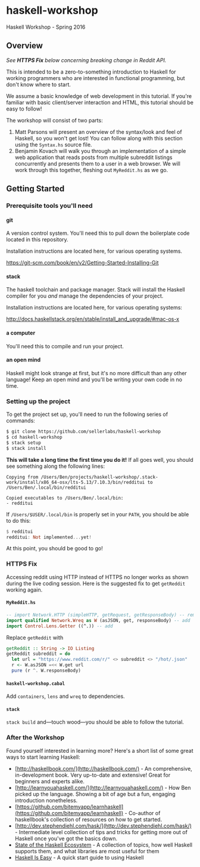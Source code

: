 # haskell-workshop

Haskell Workshop - Spring 2016

## Overview

*See __HTTPS Fix__ below concerning breaking change in Reddit API.*

This is intended to be a zero-to-something introduction to Haskell for working programmers who are
interested in functional programming, but don't know where to start.

We assume a basic knowledge of web development in this tutorial. If you're familiar with basic
client/server interaction and HTML, this tutorial should be easy to follow!

The workshop will consist of two parts:

1. Matt Parsons will present an overview of the syntax/look and feel of Haskell, so you won't get lost! You can
follow along with this section using the `Syntax.hs` source file.
2. Benjamin Kovach will walk you through an implementation of a simple web application that reads posts from
multiple subreddit listings concurrently and presents them to a user in a web browser. We will work through this
together, fleshing out `MyReddit.hs` as we go.

## Getting Started

### Prerequisite tools you'll need

#### git

A version control system. You'll need this to pull down the boilerplate code located in this repository.

Installation instructions are located here, for various operating systems.

https://git-scm.com/book/en/v2/Getting-Started-Installing-Git

#### stack

The haskell toolchain and package manager. Stack will install the Haskell compiler for you _and_ manage the dependencies of your project.

Installation instructions are located here, for various operating systems:

http://docs.haskellstack.org/en/stable/install_and_upgrade/#mac-os-x

#### a computer

You'll need this to compile and run your project.

#### an open mind

Haskell might look strange at first, but it's no more difficult than any other language! Keep an open mind and you'll be writing your own code in no time.

### Setting up the project

To get the project set up, you'll need to run the following series of commands:

```bash
$ git clone https://github.com/sellerlabs/haskell-workshop
$ cd haskell-workshop
$ stack setup
$ stack install
```

**This will take a long time the first time you do it!** If all goes well, you should see something along the following lines:

```
Copying from /Users/Ben/projects/haskell-workshop/.stack-work/install/x86_64-osx/lts-5.13/7.10.3/bin/redditui to /Users/Ben/.local/bin/redditui

Copied executables to /Users/Ben/.local/bin:
- redditui
```

If `/Users/$USER/.local/bin` is properly set in your `PATH`, you should be able to do this:

```hs
$ redditui
redditui: Not implemented...yet!
```

At this point, you should be good to go!

### HTTPS Fix

Accessing reddit using HTTP instead of HTTPS no longer works as shown during the live coding session. Here is the suggested fix to get `getReddit` working again.

#### `MyReddit.hs`

```hs
-- import Network.HTTP (simpleHTTP, getRequest, getResponseBody) -- remove/comment out
import qualified Network.Wreq as W (asJSON, get, responseBody) -- add
import Control.Lens.Getter ((^.)) -- add
```

Replace `getReddit` with

```hs
getReddit :: String -> IO Listing
getReddit subreddit = do
  let url = "https://www.reddit.com/r/" <> subreddit <> "/hot/.json"
  r <- W.asJSON =<< W.get url
  pure (r ^. W.responseBody)
```

#### `haskell-workshop.cabal`

Add `containers`, `lens` and `wreq` to dependencies.

#### `stack`

`stack build` and—touch wood—you should be able to follow the tutorial.

### After the Workshop

Found yourself interested in learning more? Here's a short list of some great ways to start learning Haskell:

- [http://haskellbook.com/](http://haskellbook.com/) - An comprehensive, in-development book. Very up-to-date and extensive! Great for beginners and experts alike.
- [http://learnyouahaskell.com/](http://learnyouahaskell.com/) - How Ben picked up the language. Showing a bit of age but a fun, engaging introduction nonetheless.
- [https://github.com/bitemyapp/learnhaskell](https://github.com/bitemyapp/learnhaskell) - Co-author of haskellbook's collection of resources on how to get started.
- [http://dev.stephendiehl.com/hask/](http://dev.stephendiehl.com/hask/) - Intermediate level collection of tips and tricks for getting more out of Haskell once you've got the basics down.
- [State of the Haskell Ecosystem](https://github.com/Gabriel439/post-rfc/blob/master/sotu.md) - A collection of topics, how well Haskell supports them, and what libraries are most useful for them
- [Haskell Is Easy](http://www.haskelliseasy.com) - A quick start guide to using Haskell
